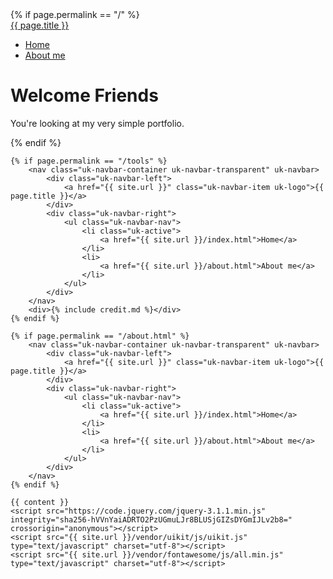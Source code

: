 <!DOCTYPE html>
<html lang="en">
<head>
    <meta charset="UTF-8">
    <meta name="viewport" content="width=device-width, initial-scale=1.0">
    <meta http-equiv="X-UA-Compatible" content="ie=edge">
    <title>{{ page.title }} | {{ page.description }}</title>
    <link rel="stylesheet" href="{{ site.url }}/vendor/uikit/css/uikit.css" />
    <link rel="stylesheet" href="{{ site.url }}/vendor/fontawesome/css/all.min.css">
    <link rel="shortcut icon" href="{{ site.url }}/favicon.jpg" type="image/x-icon" />
</head>
<body>
    {% if page.permalink == "/" %}
        <div class="uk-position-relative">
            <div class="uk-position-top">
                <nav class="uk-navbar-container uk-navbar-transparent" uk-navbar>
                    <div class="uk-navbar-left">
                        <a href="{{ site.url }}" class="uk-navbar-item uk-logo">{{ page.title }}</a>
                    </div>
                    <div class="uk-navbar-right">
                        <ul class="uk-navbar-nav">
                            <li class="uk-active">
                                <a href="{{ site.url }}/index.html">Home</a>
                            </li>
                            <li>
                                <a href="{{ site.url }}/about.html">About me</a>
                            </li>
                        </ul>
                    </div>
                </nav>
            </div>
            <div class="uk-height-large uk-background-cover uk-light uk-flex" uk-parallax="bgx: 100; bgy: -300" style="background-image: url('assets/images/illustration-business-people-avatar/43638.jpg')">
                <div class="uk-width-1-2@m @uk-text-center uk-margin-top uk-margin-auto-vertical uk-padding uk-padding-small">
                    <h1 class="">Welcome Friends</h1>
                    <p class="uk-text-lead">You're looking at my very simple portfolio.</p>
                </div>
            </div>
        </div>
    {% endif %}
    
    {% if page.permalink == "/tools" %}
        <nav class="uk-navbar-container uk-navbar-transparent" uk-navbar>
            <div class="uk-navbar-left">
                <a href="{{ site.url }}" class="uk-navbar-item uk-logo">{{ page.title }}</a>
            </div>
            <div class="uk-navbar-right">
                <ul class="uk-navbar-nav">
                    <li class="uk-active">
                        <a href="{{ site.url }}/index.html">Home</a>
                    </li>
                    <li>
                        <a href="{{ site.url }}/about.html">About me</a>
                    </li>
                </ul>
            </div>
        </nav>
        <div>{% include credit.md %}</div>
    {% endif %}
    
    {% if page.permalink == "/about.html" %}
        <nav class="uk-navbar-container uk-navbar-transparent" uk-navbar>
            <div class="uk-navbar-left">
                <a href="{{ site.url }}" class="uk-navbar-item uk-logo">{{ page.title }}</a>
            </div>
            <div class="uk-navbar-right">
                <ul class="uk-navbar-nav">
                    <li class="uk-active">
                        <a href="{{ site.url }}/index.html">Home</a>
                    </li>
                    <li>
                        <a href="{{ site.url }}/about.html">About me</a>
                    </li>
                </ul>
            </div>
        </nav>
    {% endif %}
    
    {{ content }}
    <script src="https://code.jquery.com/jquery-3.1.1.min.js" integrity="sha256-hVVnYaiADRTO2PzUGmuLJr8BLUSjGIZsDYGmIJLv2b8=" crossorigin="anonymous"></script>
    <script src="{{ site.url }}/vendor/uikit/js/uikit.js" type="text/javascript" charset="utf-8"></script>
    <script src="{{ site.url }}/vendor/fontawesome/js/all.min.js" type="text/javascript" charset="utf-8"></script>
</body>
</html>